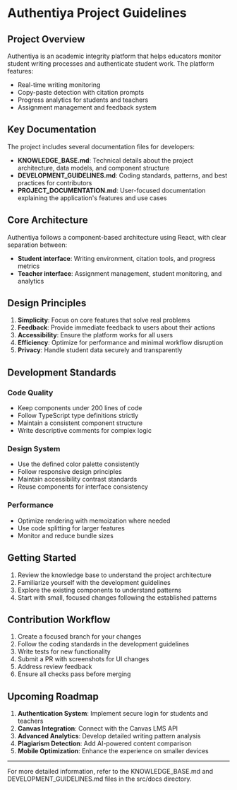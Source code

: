 
# Authentiya Project Guidelines

## Project Overview

Authentiya is an academic integrity platform that helps educators monitor student writing processes and authenticate student work. The platform features:

- Real-time writing monitoring
- Copy-paste detection with citation prompts
- Progress analytics for students and teachers
- Assignment management and feedback system

## Key Documentation

The project includes several documentation files for developers:

- **KNOWLEDGE_BASE.md**: Technical details about the project architecture, data models, and component structure
- **DEVELOPMENT_GUIDELINES.md**: Coding standards, patterns, and best practices for contributors
- **PROJECT_DOCUMENTATION.md**: User-focused documentation explaining the application's features and use cases

## Core Architecture

Authentiya follows a component-based architecture using React, with clear separation between:

- **Student interface**: Writing environment, citation tools, and progress metrics
- **Teacher interface**: Assignment management, student monitoring, and analytics

## Design Principles

1. **Simplicity**: Focus on core features that solve real problems
2. **Feedback**: Provide immediate feedback to users about their actions
3. **Accessibility**: Ensure the platform works for all users
4. **Efficiency**: Optimize for performance and minimal workflow disruption
5. **Privacy**: Handle student data securely and transparently

## Development Standards

### Code Quality
- Keep components under 200 lines of code
- Follow TypeScript type definitions strictly
- Maintain a consistent component structure
- Write descriptive comments for complex logic

### Design System
- Use the defined color palette consistently
- Follow responsive design principles
- Maintain accessibility contrast standards
- Reuse components for interface consistency

### Performance
- Optimize rendering with memoization where needed
- Use code splitting for larger features
- Monitor and reduce bundle sizes

## Getting Started

1. Review the knowledge base to understand the project architecture
2. Familiarize yourself with the development guidelines
3. Explore the existing components to understand patterns
4. Start with small, focused changes following the established patterns

## Contribution Workflow

1. Create a focused branch for your changes
2. Follow the coding standards in the development guidelines
3. Write tests for new functionality
4. Submit a PR with screenshots for UI changes
5. Address review feedback
6. Ensure all checks pass before merging

## Upcoming Roadmap

1. **Authentication System**: Implement secure login for students and teachers
2. **Canvas Integration**: Connect with the Canvas LMS API
3. **Advanced Analytics**: Develop detailed writing pattern analysis
4. **Plagiarism Detection**: Add AI-powered content comparison
5. **Mobile Optimization**: Enhance the experience on smaller devices

---

For more detailed information, refer to the KNOWLEDGE_BASE.md and DEVELOPMENT_GUIDELINES.md files in the src/docs directory.
